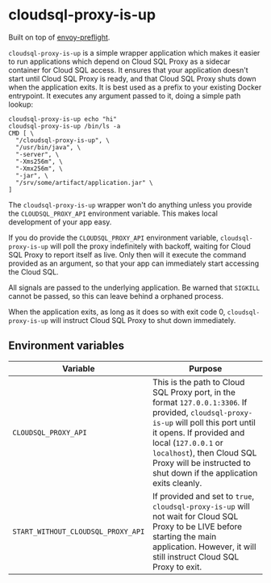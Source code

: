 # cloudsql-proxy-is-up

Built on top of [envoy-preflight](https://github.com/monzo/envoy-preflight).

`cloudsql-proxy-is-up` is a simple wrapper application which makes it easier to run applications which depend on Cloud SQL Proxy as a sidecar container for Cloud SQL access. It ensures that your application doesn't start until Cloud SQL Proxy is ready, and that Cloud SQL Proxy shuts down when the application exits. It is best used as a prefix to your existing Docker entrypoint. It executes any argument passed to it, doing a simple path lookup:
```
cloudsql-proxy-is-up echo "hi"
cloudsql-proxy-is-up /bin/ls -a
CMD [ \
  "/cloudsql-proxy-is-up", \
  "/usr/bin/java", \
  "-server", \
  "-Xms256m", \
  "-Xmx256m", \
  "-jar", \
  "/srv/some/artifact/application.jar" \
]
```

The `cloudsql-proxy-is-up` wrapper won't do anything unless you provide the `CLOUDSQL_PROXY_API` environment variable.  This makes local development of your app easy.

If you do provide the `CLOUDSQL_PROXY_API` environment variable, `cloudsql-proxy-is-up`
will poll the proxy indefinitely with backoff, waiting for Cloud SQL Proxy to report itself as live. Only then will it execute the command provided as an argument, so that your app can immediately start accessing the Cloud SQL.

All signals are passed to the underlying application. Be warned that `SIGKILL` cannot be passed, so this can leave behind a orphaned process.

When the application exits, as long as it does so with exit code 0, `cloudsql-proxy-is-up` will instruct Cloud SQL Proxy to shut down immediately.

## Environment variables

| Variable              | Purpose                                                                                                                                                                                                                                                                                                                                  |
|-----------------------|------------------------------------------------------------------------------------------------------------------------------------------------------------------------------------------------------------------------------------------------------------------------------------------------------------------------------------------|
| `CLOUDSQL_PROXY_API`     | This is the path to Cloud SQL Proxy port, in the format `127.0.0.1:3306`. If provided, `cloudsql-proxy-is-up` will poll this port until it opens. If provided and local (`127.0.0.1` or `localhost`), then Cloud SQL Proxy will be instructed to shut down if the application exits cleanly. |
| `START_WITHOUT_CLOUDSQL_PROXY_API` | If provided and set to `true`, `cloudsql-proxy-is-up` will not wait for Cloud SQL Proxy to be LIVE before starting the main application. However, it will still instruct Cloud SQL Proxy to exit.                                                                                                                                                                 |
